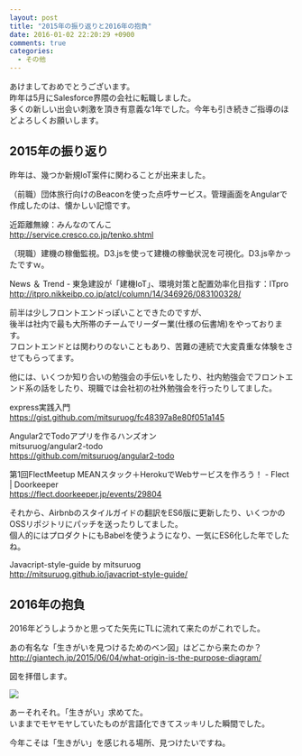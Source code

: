 ```yaml
---
layout: post
title: "2015年の振り返りと2016年の抱負"
date: 2016-01-02 22:20:29 +0900
comments: true
categories:
  - その他
---
```


あけましておめでとうございます。  
昨年は5月にSalesforce界隈の会社に転職しました。  
多くの新しい出会い刺激を頂き有意義な1年でした。今年も引き続きご指導のほどよろしくお願いします。

<!-- more -->

## 2015年の振り返り

昨年は、幾つか新規IoT案件に関わることが出来ました。

（前職）団体旅行向けのBeaconを使った点呼サービス。管理画面をAngularで作成したのは、懐かしい記憶です。

近距離無線：みんなのてんこ  
http://service.cresco.co.jp/tenko.shtml

（現職）建機の稼働監視。D3.jsを使って建機の稼働状況を可視化。D3.js辛かったですｗ。

News ＆ Trend - 東急建設が「建機IoT」、環境対策と配置効率化目指す：ITpro  
http://itpro.nikkeibp.co.jp/atcl/column/14/346926/083100328/

前半は少しフロントエンドっぽいことできたのですが、  
後半は社内で最も大所帯のチームでリーダー業(仕様の伝書鳩)をやっております。  
フロントエンドとは関わりのないこともあり、苦難の連続で大変貴重な体験をさせてもらってます。

他には、いくつか知り合いの勉強会の手伝いをしたり、社内勉強会でフロントエンド系の話をしたり、現職では会社初の社外勉強会を行ったりしてました。

express実践入門  
https://gist.github.com/mitsuruog/fc48397a8e80f051a145

Angular2でTodoアプリを作るハンズオン  
mitsuruog/angular2-todo  
https://github.com/mitsuruog/angular2-todo

第1回FlectMeetup MEANスタック＋HerokuでWebサービスを作ろう！ - Flect | Doorkeeper  
https://flect.doorkeeper.jp/events/29804

それから、Airbnbのスタイルガイドの翻訳をES6版に更新したり、いくつかのOSSリポジトリにパッチを送ったりしてました。  
個人的にはプロダクトにもBabelを使うようになり、一気にES6化した年でしたね。

Javacript-style-guide by mitsuruog  
http://mitsuruog.github.io/javacript-style-guide/

## 2016年の抱負

2016年どうしようかと思ってた矢先にTLに流れて来たのがこれでした。

あの有名な「生きがいを見つけるためのベン図」はどこから来たのか？  
http://giantech.jp/2015/06/04/what-origin-is-the-purpose-diagram/

図を拝借します。

![](http://giantech.jp/assets/images/20150604/purpose_venn_diagram_ja.png)

あーそれそれ。「生きがい」求めてた。  
いままでモヤモヤしていたものが言語化できてスッキリした瞬間でした。

今年こそは「生きがい」を感じれる場所、見つけたいですね。
